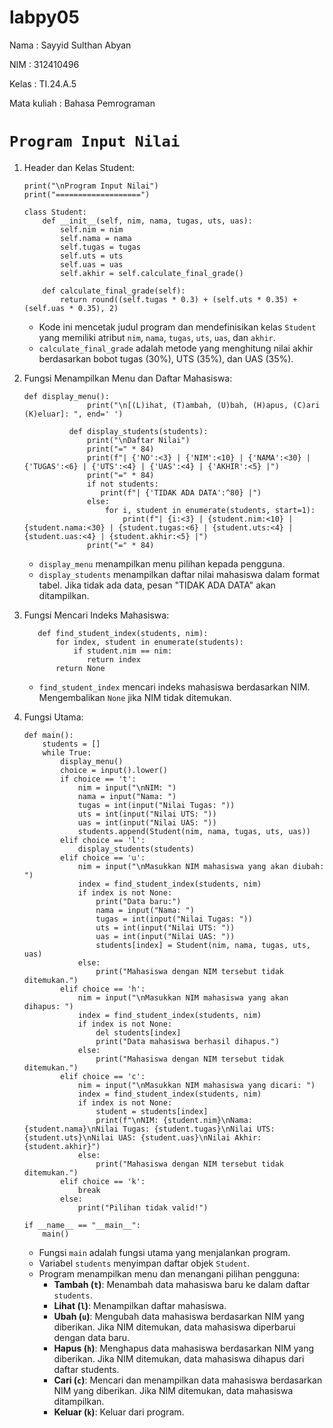 # labpy05
Nama : Sayyid Sulthan Abyan <p>
NIM : 312410496 <p>
Kelas : TI.24.A.5 <p>
Mata kuliah : Bahasa Pemrograman <p>
# ```Program Input Nilai```
1. Header dan Kelas Student:
           
       print("\nProgram Input Nilai")
       print("===================")
      
       class Student:
           def __init__(self, nim, nama, tugas, uts, uas):
               self.nim = nim
               self.nama = nama
               self.tugas = tugas
               self.uts = uts
               self.uas = uas
               self.akhir = self.calculate_final_grade()
      
           def calculate_final_grade(self):
               return round((self.tugas * 0.3) + (self.uts * 0.35) + (self.uas * 0.35), 2)
   
      - Kode ini mencetak judul program dan mendefinisikan kelas ```Student``` yang memiliki atribut ```nim```, ```nama```, ```tugas```, ```uts```, ```uas```, dan ```akhir```.
      - ```calculate_final_grade``` adalah metode yang menghitung nilai akhir berdasarkan bobot tugas (30%), UTS (35%), dan UAS (35%).
        
2. Fungsi Menampilkan Menu dan Daftar Mahasiswa:

       def display_menu():
                     print("\n[(L)ihat, (T)ambah, (U)bah, (H)apus, (C)ari (K)eluar]: ", end=' ')
              
                 def display_students(students):
                     print("\nDaftar Nilai")
                     print("=" * 84)
                     print(f"| {'NO':<3} | {'NIM':<10} | {'NAMA':<30} | {'TUGAS':<6} | {'UTS':<4} | {'UAS':<4} | {'AKHIR':<5} |")
                     print("=" * 84)
                     if not students:
                        print(f"| {'TIDAK ADA DATA':^80} |")
                     else:
                         for i, student in enumerate(students, start=1):
                             print(f"| {i:<3} | {student.nim:<10} | {student.nama:<30} | {student.tugas:<6} | {student.uts:<4} | {student.uas:<4} | {student.akhir:<5} |")
                     print("=" * 84)
          
   - ```display_menu``` menampilkan menu pilihan kepada pengguna.
   - ```display_students``` menampilkan daftar nilai mahasiswa dalam format tabel. Jika tidak ada data, pesan "TIDAK ADA DATA" akan ditampilkan.
3. Fungsi Mencari Indeks Mahasiswa:

          def find_student_index(students, nim):
              for index, student in enumerate(students):
                  if student.nim == nim:
                     return index
              return None

   - ```find_student_index``` mencari indeks mahasiswa berdasarkan NIM. Mengembalikan ```None``` jika NIM tidak ditemukan.
4. Fungsi Utama:

       def main():
           students = []
           while True:
               display_menu()
               choice = input().lower()
               if choice == 't':
                   nim = input("\nNIM: ")
                   nama = input("Nama: ")
                   tugas = int(input("Nilai Tugas: "))
                   uts = int(input("Nilai UTS: "))
                   uas = int(input("Nilai UAS: "))
                   students.append(Student(nim, nama, tugas, uts, uas))
               elif choice == 'l':
                   display_students(students)
               elif choice == 'u':
                   nim = input("\nMasukkan NIM mahasiswa yang akan diubah: ")
                   index = find_student_index(students, nim)
                   if index is not None:
                       print("Data baru:")
                       nama = input("Nama: ")
                       tugas = int(input("Nilai Tugas: "))
                       uts = int(input("Nilai UTS: "))
                       uas = int(input("Nilai UAS: "))
                       students[index] = Student(nim, nama, tugas, uts, uas)
                   else:
                       print("Mahasiswa dengan NIM tersebut tidak ditemukan.")
               elif choice == 'h':
                   nim = input("\nMasukkan NIM mahasiswa yang akan dihapus: ")
                   index = find_student_index(students, nim)
                   if index is not None:
                       del students[index]
                       print("Data mahasiswa berhasil dihapus.")
                   else:
                       print("Mahasiswa dengan NIM tersebut tidak ditemukan.")
               elif choice == 'c':
                   nim = input("\nMasukkan NIM mahasiswa yang dicari: ")
                   index = find_student_index(students, nim)
                   if index is not None:
                       student = students[index]
                       print(f"\nNIM: {student.nim}\nNama: {student.nama}\nNilai Tugas: {student.tugas}\nNilai UTS: {student.uts}\nNilai UAS: {student.uas}\nNilai Akhir: {student.akhir}")
                   else:
                       print("Mahasiswa dengan NIM tersebut tidak ditemukan.")
               elif choice == 'k':
                   break
               else:
                   print("Pilihan tidak valid!")
       
       if __name__ == "__main__":
           main()

   - Fungsi ```main``` adalah fungsi utama yang menjalankan program.
   - Variabel ```students``` menyimpan daftar objek ```Student```.
   - Program menampilkan menu dan menangani pilihan pengguna:
     - **Tambah (```t```)**: Menambah data mahasiswa baru ke dalam daftar ```students```.
     - **Lihat (```l```)**: Menampilkan daftar mahasiswa.
     - **Ubah (```u```)**: Mengubah data mahasiswa berdasarkan NIM yang diberikan. Jika NIM ditemukan, data mahasiswa diperbarui dengan data baru.
     - **Hapus (```h```)**: Menghapus data mahasiswa berdasarkan NIM yang diberikan. Jika NIM ditemukan, data mahasiswa dihapus dari daftar students.
     - **Cari (```c```)**: Mencari dan menampilkan data mahasiswa berdasarkan NIM yang diberikan. Jika NIM ditemukan, data mahasiswa ditampilkan.
     - **Keluar (```k```)**: Keluar dari program.
